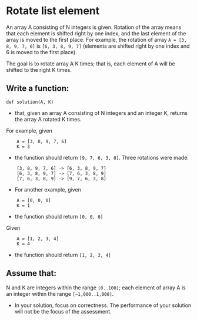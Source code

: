 # Rotate list element
An array A consisting of N integers is given. Rotation of the array means that each element is shifted right by one index, and the last element of the array is moved to the first place. For example, the rotation of array `A = [3, 8, 9, 7, 6]` is `[6, 3, 8, 9, 7]` (elements are shifted right by one index and 6 is moved to the first place).

The goal is to rotate array A K times; that is, each element of A will be shifted to the right K times.

## Write a function:
```
def solution(A, K)
```
- that, given an array A consisting of N integers and an integer K, returns the array A rotated K times.

For example, given
```
    A = [3, 8, 9, 7, 6]
    K = 3
```
- the function should return `[9, 7, 6, 3, 8]`. Three rotations were made:
```
    [3, 8, 9, 7, 6] -> [6, 3, 8, 9, 7]
    [6, 3, 8, 9, 7] -> [7, 6, 3, 8, 9]
    [7, 6, 3, 8, 9] -> [9, 7, 6, 3, 8]
```
- For another example, given
```
    A = [0, 0, 0]
    K = 1
```
- the function should return `[0, 0, 0]`

Given
```
    A = [1, 2, 3, 4]
    K = 4
```
- the function should return `[1, 2, 3, 4]`

## Assume that:

N and K are integers within the range `[0..100]`;
each element of array A is an integer within the range `[−1,000..1,000]`.
- In your solution, focus on correctness. The performance of your solution will not be the focus of the assessment.
